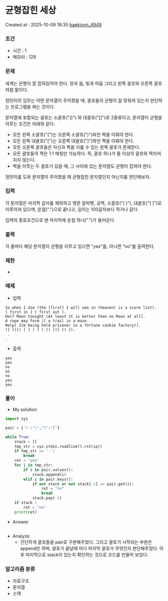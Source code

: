 # 균형잡힌 세상
Created at : 2025-10-09 19:35
[baekjoon_4949](https://www.acmicpc.net/problem/4949)
### 조건
- 시간 : 1
- 메모리 : 128
### 문제
세계는 균형이 잘 잡혀있어야 한다. 양과 음, 빛과 어둠 그리고 왼쪽 괄호와 오른쪽 괄호처럼 말이다.

정민이의 임무는 어떤 문자열이 주어졌을 때, 괄호들의 균형이 잘 맞춰져 있는지 판단하는 프로그램을 짜는 것이다.

문자열에 포함되는 괄호는 소괄호("()") 와 대괄호("[]")로 2종류이고, 문자열이 균형을 이루는 조건은 아래와 같다.

- 모든 왼쪽 소괄호("(")는 오른쪽 소괄호(")")와만 짝을 이뤄야 한다.
- 모든 왼쪽 대괄호("[")는 오른쪽 대괄호("]")와만 짝을 이뤄야 한다.
- 모든 오른쪽 괄호들은 자신과 짝을 이룰 수 있는 왼쪽 괄호가 존재한다.
- 모든 괄호들의 짝은 1:1 매칭만 가능하다. 즉, 괄호 하나가 둘 이상의 괄호와 짝지어지지 않는다.
- 짝을 이루는 두 괄호가 있을 때, 그 사이에 있는 문자열도 균형이 잡혀야 한다.

정민이를 도와 문자열이 주어졌을 때 균형잡힌 문자열인지 아닌지를 판단해보자.
### 입력
각 문자열은 마지막 글자를 제외하고 영문 알파벳, 공백, 소괄호("( )"), 대괄호("[ ]")로 이루어져 있으며, 온점(".")으로 끝나고, 길이는 100글자보다 작거나 같다.

입력의 종료조건으로 맨 마지막에 온점 하나(".")가 들어온다.
### 출력
각 줄마다 해당 문자열이 균형을 이루고 있으면 "yes"를, 아니면 "no"를 출력한다.
### 제한
- 
### 예제
- 입력
```
So when I die (the [first] I will see in (heaven) is a score list).
[ first in ] ( first out ).
Half Moon tonight (At least it is better than no Moon at all].
A rope may form )( a trail in a maze.
Help( I[m being held prisoner in a fortune cookie factory)].
([ (([( [ ] ) ( ) (( ))] )) ]).
 .
.
```
- 출력
```
yes
yes
no
no
no
yes
yes
``` 

### 풀이
- My solution
```python
import sys

pair = {')':"(","]":"["}

while True:
    stack = []
    tmp_str = sys.stdin.readline().rstrip()
    if tmp_str == '.':
        break
    ret = "yes"
    for i in tmp_str:
        if i in pair.values():
            stack.append(i)
        elif i in pair.keys():
            if not stack or not stack[-1] == pair.get(i):
                ret = "no"
                break
            stack.pop(-1)
    if stack :
        ret = "no"
    print(ret)

```

- Answer
```python

```

- Analyze
	- 간단하게 괄호들을 pair로 구분해주었다. 그리고 괄호가 시작되는 부분은 append만 하며, 괄호가 끝날때 마다 마지막 괄호가 무엇인지 판단해주었다. 이후 마지막으로 stack이 있는지 확인하는 것으로 코드를 만들어 보았다.
### 알고리즘 분류
- 자료구조
- 문자열
- 스택